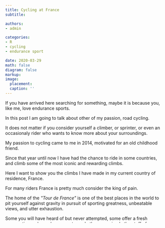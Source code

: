 ```yaml
---
title: Cycling at France
subtitle: 

authors:
- admin

categories:
- R
- cycling
- endurance sport

date: 2020-03-29
math: false
diagram: false
markup: 
image:
  placement: 
  caption: ''
---
```


If you have arrived here searching for something, maybe it is because you, like me, love endurance sports. 

In this post I am going to talk about other of my passion, road cycling. 

It does not matter if you consider yourself a climber, or sprinter, or even an occasionaly rider who wants to know more about your surroundings.

My passion to cycling came to me in 2014, motivated for an old childhood friend. 

Since that year until now I have had the chance to ride in some countries, and climb some of the most iconic and rewarding climbs.

Here I want to show you the climbs I have made in my current country of residence, France.

For many riders France is pretty much consider the king of pain.

The home of the *"Tour de France"* is one of the best places in the world to pit yourself against gravity in pursuit of sporting greatness, unbeatable views, and utter exhaustion.

Some you will have heard of but never attempted, some offer a fresh perspective on legendary ascents, and others are simply the stuff of cyclists' nightmares. 

Whether you are looking to add a few rides to your bucket list, this plot can help you to find your perfect ride.

You can find from legendary climbs consider true icons, to others that are not very know, but equally hard and beautiful.

Before check the plot, some aspect should be highlight:


{{< shortcodedegreeone >}}


The number associated to each climb represent the degree of difficulty, the bigger the number the bigger the difficulty.

This degree is based on the formula given by Juanto Uribarri. A complete description, in Spanish, could be find in this post at [Altimetrias](https://www.altimetrias.net/articulos/4cd.asp "Altimetrias") website. 

This could be a good estimator to compare the difficulty of different climbs, at least from an objective point of view.

Based on this, the climbs are classified in four categories:

* **HC** *Hors cat&eacute;gorie*, french term to designate a climb that is "beyond categorization"
* **Category 1** 120-240
* **Category 2** 60-119
* **Category 3** <60

{{< shortcodenote >}}

For an easy display, only climbings belonging to HC, first and second category are represented.


{{< shortcodedegreetwo >}}

For many of the climbs, you have several roads to get to the top. For those cases, the side used is specified and its degree of difficulty indicated as well.


{{< shortcodedegreethree >}}


To reveal more information for a specific climb, click on the associated point.

The associated information included the length (km), average gradient (%), maximum gradient (%), cumulative elevation gain (m), and the height of the climb (m).

{{< shortcodedatawrapperFR >}}


I hope you find this post useful and interesting, and if you decide to ride in one of the detailed climbs I am sure it is going to give you the biggest sense of achievement ever.


>"Those who ride a bicycle know that in life nothing is really flat."  
-Ren&egrave; Fallet

